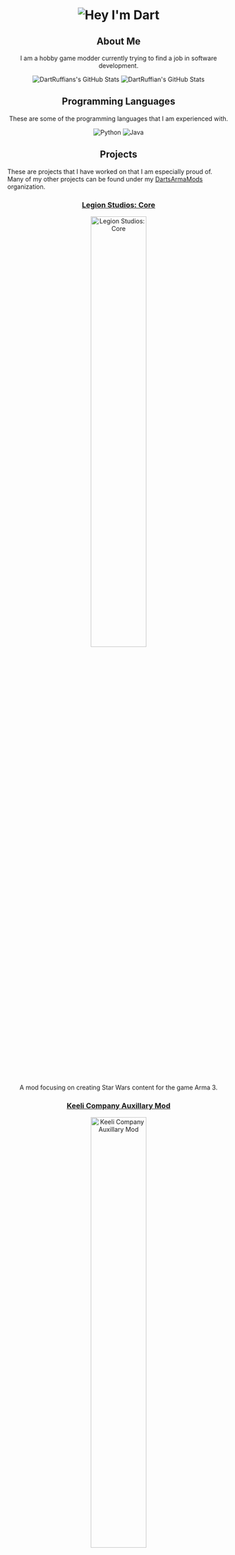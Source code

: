 <!-- Unforunately GitHub's sanitization makes style tags unusable -->
<!-- <style>
 *, ::after, ::before { margin: 0; box-sizing: border-box; }

.projects #container {
  display: grid;
  grid-template-columns: repeat(2, 1fr);
  grid-gap: 0.25rem;
  margin: auto;
  padding: 0px;
  /* background: gray; */
}

.cell {
  width: 100%;
  padding: 1rem;
  border-radius: 5%;
  /* background: gold; */
}

.projects img {
    aspect-ratio: 16 / 9;
    transition: 0.5s;
}

.projects img:hover {
    filter: brightness(0.6);
}
</style> -->

<div align="center">
    <h1><img src="https://readme-typing-svg.herokuapp.com?font=Jetbrains+mono&size=40&duration=3000&color=33FF33&center=true&vCenter=true&width=435&lines=Hey..+I'm+Dart; ;" alt="Hey I'm Dart"/></h1>
</div>

<div align="center">
    <h2>About Me</h2>
    <p>I am a hobby game modder currently trying to find a job in software development.</p>
    <img style="border: none;" src="https://github-profile-summary-cards.vercel.app/api/cards/stats?username=DartRuffian&theme=github_dark" alt="DartRuffians's GitHub Stats"/>
    <img style="border: none;" src="https://github-profile-summary-cards.vercel.app/api/cards/repos-per-language?username=DartRuffian&theme=github_dark" alt="DartRuffian's GitHub Stats"/>
</div>

<!-- <div align="center">
    <h2 align="center" class="section-heading">Connect</h2>
    <p></p>
    <a href="https://github.com/DartRuffian/DartRuffian" target="_blank">
        <img src="https://img.shields.io/badge/GitHub-%230077B5.svg?&style=for-the-badge&logo=github&logoColor=white" alt="GitHub link"/>
    </a>
</div> -->
<div align="center">
    <h2>Programming Languages</h2>
    <p>These are some of the programming languages that I am experienced with.</p>
    <img src="https://img.shields.io/badge/Python-3776AB?style=for-the-badge&logo=python&logoColor=white" alt="Python"/>
    <img src="https://img.shields.io/badge/Java-007396?style=for-the-badge&logo=java&logoColor=white" alt="Java"/>
</div>

<div class="projects" align="center">
    <h2>Projects</h2>
    <p align="left">
        These are projects that I have worked on that I am especially proud of. Many of my other projects can be found under my <a href="https://github.com/DartsArmaMods">DartsArmaMods</a> organization.
    </p>
    <div id="container">
        <div class="cell">
            <a href="https://steamcommunity.com/sharedfiles/filedetails/?id=2162749089">
                <h3>Legion Studios: Core</h3>
                <img style="width: 50%" src="https://steamuserimages-a.akamaihd.net/ugc/1469813569897229801/4E9BB08573D1A865C7FED4AFA7F34B49B133485C/?imcolor=%23000000" alt="Legion Studios: Core">
            </a>
            <p>A mod focusing on creating Star Wars content for the game Arma 3.</p>
        </div>
        <div class="cell">
            <a href="https://steamcommunity.com/sharedfiles/filedetails/?id=3000233514">
                <h3>Keeli Company Auxillary Mod</h3>
                <img style="width: 50%" src="https://raw.githubusercontent.com/Outer-Rim-Armory/Aux-Mod/refs/heads/main/.github/kc_banner.jpg" alt="Keeli Company Auxillary Mod">
            </a>
            <p>An "aux mod" focusing on gameplay additions for the Keeli Company Arma group.</p>
        </div>
        <div class="cell">
            <a href="https://steamcommunity.com/sharedfiles/filedetails/?id=3317533489">
                <h3>Aim For the Bushes</h3>
                <img style="width: 50%" src="https://steamuserimages-a.akamaihd.net/ugc/2434845323385386653/8CD5D9EC77CF1DB4C3D372AC6FDF45BC5114A797/?imcolor=%23000000" alt="Aim For the Bushes Mod">
            </a>
            <p>A mod that adds new features to aircraft, like helocasting and static line jumping.</p>
        </div>
    </div> <!-- End of container -->
</div>